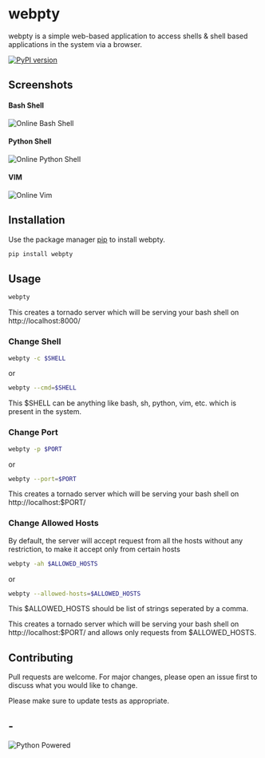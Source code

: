 # webpty

webpty is a simple web-based application to access shells & shell based applications in the system via a browser.


[![PyPI version](https://badge.fury.io/py/webpty.svg)](https://badge.fury.io/py/webpty)

## Screenshots

#### Bash Shell
![Online Bash Shell](https://imgur.com/iNoW3jL.png)

#### Python Shell
![Online Python Shell](https://imgur.com/YYK4YXs.png)

#### VIM
![Online Vim](https://imgur.com/vfei1Ri.png)


## Installation

Use the package manager [pip](https://pip.pypa.io/en/stable/) to install webpty.

```bash
pip install webpty
```

## Usage

```bash
webpty
```

This creates a tornado server which will be serving your bash shell on http://localhost:8000/

### Change Shell

```bash
webpty -c $SHELL
```
or
```bash
webpty --cmd=$SHELL

```

This $SHELL can be anything like bash, sh, python, vim, etc. which is present in the system.

### Change Port

```bash
webpty -p $PORT
```
or
```bash
webpty --port=$PORT

```

This creates a tornado server which will be serving your bash shell on http://localhost:$PORT/


### Change Allowed Hosts

By default, the server will accept request from all the hosts without any restriction, to
make it accept only from certain hosts

```bash
webpty -ah $ALLOWED_HOSTS
```
or
```bash
webpty --allowed-hosts=$ALLOWED_HOSTS
```

This $ALLOWED_HOSTS should be list of strings seperated by a comma.

This creates a tornado server which will be serving your bash shell on http://localhost:$PORT/ and allows only
requests from $ALLOWED_HOSTS.


## Contributing
Pull requests are welcome. For major changes, please open an issue first to discuss what you would like to change.

Please make sure to update tests as appropriate.


## -
![Python Powered](https://www.python.org/static/community_logos/python-powered-h-70x91.png)

